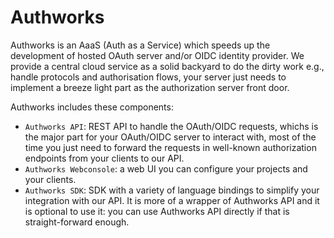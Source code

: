 # Authworks

Authworks is an AaaS (Auth as a Service) which speeds up the development of hosted 
OAuth server and/or OIDC identity provider. We provide a central cloud service as a solid backyard
to do the dirty work e.g., handle protocols and authorisation flows, your server just needs to 
implement a breeze light part as the authorization server front door.

Authworks includes these components:
- `Authworks API`: REST API to handle the OAuth/OIDC requests, whichs is the major part for your OAuth/OIDC 
server to interact with, most of the time you just need to forward the requests in well-known authorization endpoints from your clients to our
API.
- `Authworks Webconsole`: a web UI you can configure your projects and your clients.
- `Authworks SDK`: SDK with a variety of language bindings to simplify your integration with our API. It
is more of a wrapper of Authworks API and it is optional to use it: you can use Authworks API directly if 
that is straight-forward enough.

